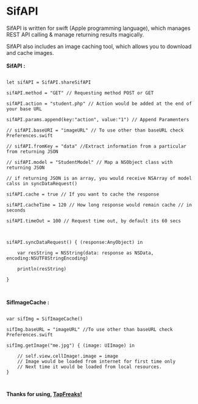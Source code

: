 SifAPI
======

SifAPI is written for swift (Apple programming language), which manages REST API calling &amp; manage returning results magically.

SifAPI also includes an image caching tool, which allows you to download and cache images.
<br /><br />
<B>SifAPI :</B><br />
<pre>
<code>
let sifAPI = SifAPI.shareSifAPI<br />
sifAPI.method = "GET" // Requesting method POST or GET<br />
sifAPI.action = "student.php" // Action would be added at the end of your base URL<br />
sifAPI.params.append(key:"action", value:"1") // Append Paramenters<br />
// sifAPI.baseURI = "imageURL" // To use other than baseURL check Preferences.swift<br />
// sifAPI.fromKey = "data" //Extract information from a particular from returning JSON<br />
// sifAPI.model = "StudentModel" // Map a NSObject class with returning JSON<br />
// if returning JSON is an array, you would receive NSArray of model calss in syncDataRequest()<br />
sifAPI.cache = true // If you want to cache the response<br />
sifAPI.cacheTime = 120 // How long response would remain cache // in seconds<br />
sifAPI.timeOut = 100 // Request time out, by default its 60 secs<br />
<br />
sifAPI.syncDataRequest() { (response:AnyObject) in<br />
    var resString = NSString(data: response as NSData, encoding:NSUTF8StringEncoding)<br />
    println(resString)<br />
}<br />
</code>
</pre>
<B>SifImageCache :</B>
<pre>
<code>
var sifImg = SifImageCache()<br />
sifImg.baseURL = "imageURL" //To use other than baseURL check Preferences.swift<br />
sifImg.getImage("me.jpg") { (image: UIImage) in<br />
    // self.view.cellImage!.image = image 
    // Image would be loaded from internet for first time only 
    // Next time it would be loaded from local resources.
}
</pre>
</code>
<b>Thanks for using, <a href="http://www.tapfreaks.net/">TapFreaks!</a></b>

